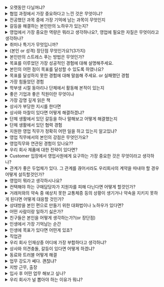 <details markdown = "1">
<summary>오랫동안 다닐꺼냐?</summary>
네 오래다닐수 ~~ 정말 오고싶었던 기업인 만 뽑아주시면 최선~~
</details>

<details markdown = "1">
<summary>협업 과정에서 가장 중요하다고 느낀 것은 무엇이냐?</summary>
저는 협업 과정에서 동료 간의 믿음이 구축되어 있는 것이 가장 중요하다고 생각합니다.<br>
팀원간의 믿음이 있어야지만 역할 분담 과정 뿐 아니라, 각자의 업무에 집중할 수 있고, 서로 간의 소통 과정에서 각자의 의견이 존중받는다는 분위기가 형성되어 좋은 아이디어가 나올 수 있기 때문입니다.<br>
</details>

<details markdown = "1">
<summary>전공했던 과목 중에 가장 기억에 남는 과목이 무엇인지</summary>
저는 위성정보프로그래밍 및 실습이라는 과목이 가장 기억에 남는 것 같습니다.<br>
해당 과목에서 fortran이라는 언어를 바탕으로 처음으로 코딩에 접하게 되었고, 단순히 외우는 형식의 공부가 아니라, 해당 언어로 성적 관리 프로그램을 만들어보고 , 위성데이터를 스스로 처리해보는 경험을 하였기 때문입니다.<br>
</details>

<details markdown = "1">
<summary>갈등을 해결하는 본인만의 노하우가 있는지?</summary>
갈등 과정에서 서로 간의 감정이 많이 상했을겁니다. 저는 우선 감정을 안정화 하기 위해 다양한 시도를 할거같습니다.<br>
대학 팀프로젝트 당시 주제 선정 과정에서 팀원들과 갈등을 겪었던 적이 있습니다.<br>
이때 저는 대화를 서로 진솔히 나눠보기 위해 서로 저녁도 같이 먹고, 카페에서 얘기도 나누면서 시간을 보냈습니다.<br>
이후 서로 친해지고 나니 대화하기가 한결 수월해졌고, 팀프로젝트 주제 선정도 잘 마무리 되었습니다.<br>
</details>

<details markdown = "1">
<summary>영업에서 가장 중요한 역량은 뭐라고 생각하나요?, 영업에 필요한 자질은 무엇이라고 생각하나?</summary>
저는 무엇보다 고객 지향적 태도가 가장 중요하다고 생각합니다.<br>
제품이나 솔루션에 대한 완벽한 이해뿐만 아니라, 고객분들의 비즈니스적 목표나 과제를 경청하고 이를 바탕으로 이해를 한 후에, 적합한 솔루션을 제안드리는것이 성공적인 영업활동이라고 생각하기 떄문입니다.<br>
<br>
그리고 고객사 분들과 거짓 없이 소통하는 것도 중요하다고 생각합니다.<br>
미팅을 하다보면 수주하고 싶다는 욕심 때문에 안되는 기능을 된다 하거나, 확인이 필요한 사항을 내부 협의 없이 진행할 수 있습니다.<br>
하지만 영업사원은 자신이 하는 말에 책임을 져야 하기 때문에 가능한 것과 가능하지 않은 것의 선을 확실하게 알고 영업할 필요가 있습니다.<br>
무조건적으로 예스만 외치다 고객사와의 약속을 못 지킨다면 신뢰도 잃고, 최악의 경우 실주 할 수도 있기 떄문입니다.<br>
따라서 너무 무리해서 영업하다 신뢰를 잃는 것보다 거짓 없이 고객사를 대하는 것이 중요한 것 같습니다.<br>
</details>

<details markdown = "1">
<summary>취미나 특기가 무엇입니까?</summary>
등산,배드민턴, 산책, 노래 부르고 듣는거, 이윤나 효과(걱정이 많을때 산책하면 생각도 정리되고, 정리 과정에서~~ 원래 움직이는거 싫어했는데 취미 되었음)<br>
특기 : 새로운 사람에게 말 붙이는거? <br>
</details>

<details markdown = "1">
<summary>(본인 or 성격) 장단점 무엇인가요?(3가지)</summary>
저의 가장 큰 장점은 공감 능력을 바탕으로 한 의사소통 능력이라고 생각합니다. 고등학교때 친구들의 추천을 받아 또래상담가를 맡게 되었고, 다양한 사람들의 고민을 듣고 같이 공감 및 소통하는 방법에 대해 배우게 되었습니다.<br>
이러한 경험을 바탕으로 현재도 다른 사람들의 말을 경청하고, 개개인의 상황에 맞게 대화를 이어나가면서 여러 사람들과 좋은 관계를 이어나가고 있습니다.
단점은 때로 거절을 잘 못한다는 것입니다.<br>
대학교 시절 ppt 제작으로 교수님께 칭찬을 받은 후, 동기들이 ppt 제작이 필요할때 저에게 도움을 요청했던 적이 있습니다.<br>
이때 도움 요청을 거절하지 못해서 시험기간에도 ppt제작에 도움을 주어 일정에 차질이 생겼었던적이 있습니다.<br>
현재는 도움 요청에 대해 가능한 한에서만 수락하고 불가능하다면 불가능한 이유를 객관적이고 솔직하게 이야기 하면서 정중하게 거절하려고 노력하고있습니다.<br>
(앞으로 마주하는 다른 단점들도 반복적으로 성찰하고 깨우치고 이를 극복하기 위해 노력 ~~~)<br>
<br>
장점, 단점 남은거 두가지<br>
장점 : 맡은일은 밤을 세서라도 해내는 끈기와 책임감 인것 같습니다. 실제로 학부 연구생시절 2달 동안 항상 새벽 2시 이후 퇴근하면서 맡은일은 어떻게든 하려했다 ~~~ 팀 프로젝트에서도 ~~~. 약속은 어떻게든 지킨다<br>
단점 : 과몰입, 친구 상황에 더 슬퍼함. 과한것은 자제 필요. 현재는 너무 과몰입하지 않고 감정을 절제하려고 한다.<br>
단점 : 직설적이지 못하다는 단점. 팀프로젝트때 참여 안하는 팀원 있었음 -> 직접적으로 문제 제기를 못하고 업무를 나누 어 진행함 -> 지금은 상대방 감정을 존중하면서 필요한 상황엔 직설적으로 피드백을 주도록 노력하고있음<br>
</details>

<details markdown = "1">
<summary>본인만의 스트레스 푸는 방법은 무엇인가?</summary>
저는 주로 산책을 하면서 스트레스를 풉니다. 밖에서 몸을 움직이기에 답답한 마음이 해소되고, 제가 현재 왜 스트레스를 받고 어떻게 해나가야할 지 생각 정리를 하기 좋기 때문입니다.<br>
그리고 노래감상 or 노래방<br>
(적당한 스트레스는 긴장김으로 오히려 성과~)<br>
</details>

<details markdown = "1">
<summary>목표를 이루었던 가장 성공적인 경험에 대해 설명해주세요.</summary>
학부 연구생 시절 지상 원격 측정 장비를 통한 이산화질소 원격 측정 과제 수주에 성공하고, 프로젝트를 완료한 과정이 목표를 이루었던 가장 성공적인 경험이었던것 같습니다.<br>
과제 수주를 위해 관련 연구실에서 진행 중인 연구 사항 및 논문을 분석하여 연구실 별 평균 산출 오차를 계산하였고, Nasa의 Pandora 장비를 이용하여 관측하는 저희 연구실은 약 5배 정도 산출 오차가 적다는 점을 강조하여 연구과제를 수주할 수 있었습니다.<br>
<br>
프로젝트 진행 과정에서 해상도가 낮아서 측정이 되지 않았던 장비를 통해 공장 굴뚝에서 배출되는 이산화질소 농도 관측 가능 여부를 판단하였습니다. 이때 해당 장비의 해상도로 관측한 사례가 존재하지 않았고, 실제로 관측을 진행하였을때도 원하는 산출 정확도를 얻지 못하였습니다.<br>
하지만 여러 전문가 분들에게 자문을 구하여 장비 튜닝만이 해답임을 알게되었고, 추가 예산을 얻기 위해 장비 튜닝의 필요성을 증명하였습니다.<br>
최종적으로 산출 정확도를 20%에서 70%까지 높일수 있게 되었고, 성공적으로 프로젝트를 마무리할 수 있었습니다.<br>
<br>
(이때 국내 연구실의 평균 산출 오차는 3.4 * 10^-3(radiance) 였지만, 나사의 판도라 장비의 사용권이 있는 저희 연구실의 평균 산출오차는 6.8 * 10-4로 약 5배 정도 뛰어난 산출결과)<br>
</details>

<details markdown = "1">
<summary>본인의 어떤 점이 목표를 달성할 수 있도록 하였나요?</summary>
목표를 달성하는데 큰 역할을 한 점은 제가 포기하지 않고 문제를 해결하려는 책임감을 바탕으로 한 끈기와 여러 사람들께 도움을 요청드리고, 관련 자료를 열심히 찾아본 적극성이 목표를 달성할 수 있게 한것 같습니다.<br>
처음에는 해상도 문제와 같은 기술적인 어려움에 직면했을때, 몇 번의 측정 끝에도 원하는 산출 정확도의 결과를 얻지 못했습니다.<br>
그럼에도 불구하고, 저는 다양한 논문과 기술 문서들을 열심히 검색하며 해결책을 파악하려고 노력했습니다. 또한, 여러 전문가분들에게 자문을 요청드리는 과정에서 문제의 본질을 깊이 이해하게 되었고, 최종적으로 해결방안을 도출하였습니다.<br>
저의 끈기와 자기 주도적인 태도는 프로젝트를 성공적으로 이끈 주요 원동력이였다고 생각합니다. 앞으로도 문제를 해결하기 위한 끈기와 적극성을 바탕으로 맡은 일을 책임감 있게 수행하고, 좋은 성과를 내는 사원으로 성장하고자 합니다.
</details>

<details markdown = "1">
<summary>목표를 달성하지 못한 경험에 대해 말씀해 주세요. or 실패했던 경험</summary>
학부 시절, 저는 수석으로 졸업하는 것을 목표로 삼았으나 달성하지 못한 경험이 있습니다.<br>
이때 저는 흥미가 가는 과목에 대해서는 성적이 좋았으나, 재미가 없다고 느껴진 특정 전공 과목들에 대한 성적이 좋지 못하였습니다.<br>
이 경험을 통해 제가 관심을 가지 않았던 부분에 대해서도 진지한 태도로 접근해야 하며, 큰 목표를 이루기 위해서는 세부적인 요소 하나하나에 무관심하거나 소홀히 해서는 안된다는 점을 깨달았습니다.<br> 
<br>
꼬리질문 - 이를 자신의 삶에 어떻게 반영하였나요?<br>
개발 프로젝트 예시 -> 동시성 제어 해본것<br>
</details>

<details markdown = "1">
<summary>가장 힘들었던 경험</summary>
학부 연구생 시절 국립환경 과학원 장비를 통해 이산화질소 산측 정확도를 높이는 과정이 가장 힘들었던 경험인 것 같습니다.<br>
관련 자료나 논문을 바탕으로 5달간 여러 시도를 해보았지만, 끝내 산출 정확도는 신뢰도 범위 밖이였고, 개선할 수 없었습니다.<br> 
이러한 상황속에서 우선 저의 연구 과정을 전부 정리하고, 장비를 개발한 회사, 여러 교수님들, 그리고 타 대학 박사 분들께 현재 상황에 대해 설명을 드리고 자문을 요청드렸습니다.<br>
저의 자문 요청에 대해 모두 "이런 시도까지 해봤는데 안되는거면, 장비 튜닝이 답인 것 같다, 현재 상황을 잘 정리해서 증명한다면 연구진 분들께서도 분명 이해하실거다" 라는 답변을 주셨습니다.<br>
이후 저는 제가 시도했던 방법들을 정리하여 각 방법마다 산출 오차가 개선되지 않음을 발표하게 되었고, 최종적으로 장비 튜닝을 위한 추가 예산을 따내게 되었습니다.<br>
해당 경험을 통해 저는 포기하지 않고 노력한다면 모든지 할수 있다는 마음가짐을 가지게 되었고, 여러 전문가분들께 자문을 요청드리는 용기가 문제의 해결책이 될 수 있다는 것을 배웠습니다.<br>
</details>

<details markdown = "1">
<summary>학부생 시절 동아리나 단체에서 활동해 본적이 있는지</summary>
학부생 시절 학과 내 축구 동아리에 가입하여 활동하였고, 학생회에서 대내협력부장을 맡아 학과 여러 행사에 참여를 요청드렸습니다.<br>
그리고 연구실에서 학부 연구생 활동을 하였습니다. 
</details>

<details markdown = "1">
<summary>좋은 기업과 좋은 직원이란 무엇이냐</summary>
좋은 기업 : 직원들이 잠재력을 발휘하고 성장할 수 있는 환경을 조성한 기업.
좋은 직원 : 맡은 역할과 책임을 성실히 수행하고, 어떻게 우리 기업이 더 성장해 나갈 수 있을지 고민하는 직원.
</details>

<details markdown = "1">
<summary>가장 감명 깊게 읽은 책</summary>
저는 거절은 해야겠는데 말을 못하겠고라는 책을 가장 감명 깊게 읽은 것 같습니다.<br>
해당 책을 통해 사람들이 거절은 잘 못하는 이유은 대개 관계 불안 있고, 오히려 거절을 하는 것이 자신에게 도움이 될 뿐만 아니라, 관계 유지에 도움이 된다는 것을 알게 되었습니다.<br>
이후 저는 도움 요청에 대해 가능한 한에서만 수락하고 불가능하다면, 불가능한 이유를 솔직하게 이야기하면서 정중하게 거절하려고 노력하고있습니다.<br>
</details>

<details markdown = "1">
<summary>상사가 부당한 지시를 한다면</summary>
저는 우선적으로 법적이나, 회사 내규에 어긋나는 지시거나 회사의 이윤에 해를 끼치는지 부터 판단해 보겠습니다.<br>
이때 만약 어긋나는 일이라고 확인된다면 가까운 선배뿐과 조용히 조언을 구한 후 행동하겠습니다.<br>
하지만 부당한 지시가 저만의 생각이였다면, 일단은 지시를 따르겠습니다. <br>
먼저 회사생활을 시작하신 상사의 지시는 이유가 있다고 생각하고, 큰 일이 아니라면 지시 이행 후에 나중에 개인적으로 말씀드려도 되는 부분이라고 생각합니다.<br>
</details>

<details markdown = "1">
<summary>상사와 마찰이 있다면 어떻게 해결하겠냐?</summary>
상사분과 갈등이 생긴다면, 우선 상사분과 대화를 통해 문제를 해결하도록 적극적으로 노력하겠습니다.<br>
이때 상사분의 생각과 의견을 들어보고, 어디서 부터 오해가 생겼는지 파악하여 그것을 해결하도록 하겠습니다.<br>
상사분은 인생과 실무에 있어 저보다는 경험이 많은 분이므로, 의견을 받아들이되, 불합리하거나 회사의 이익에 반하는 것이 있으면 의견을 제시하여 조율하도록 노력하겠습니다.<br>
</details>

<details markdown = "1">
<summary>단체 생활에서 있던 갈등을 하나 말해보고 어떻게 해결했는지</summary>
네 저는 팀프로젝트를 하면서 갈등을 해결했던 경험이 있습니다.<br>
교수님께서 기말고사 대체로 팀 과제를 내주셨습니다.<br>
그런데 다른 팀원분들께서 개인 약속과 개인 시험 공부가 있다며 조별 과제를 피했습니다.<br>
저는 그때 이렇게 하다가는 안되겠다는 생각을 가지고 가능한 시간을 만들어서 조원들에게 설문조사를 하였습니다.<br>
설문 조사 내용을 바탕으로 수업시간 앞뒤 약 한시간 정도의 시간을 활용해서 과제를 해보면 어떨지 의견을 구했습니다.<br>
결과적으로 짧은 시간안에 효율적으로 기말고사 과제를 잘 마무리 할 수 있었습니다.<br>
</details>

<details markdown = "1">
<summary>단체 생활에서 있던 협력 경험</summary>
학부 연구생 시절, 저는 지상, 항공, 위성 총 3부문에 대한 이산화질소 관련 연구과제 수주를 위한 자료 조사를 동료 3명과 함께 진행했습니다. 제가 맡은 부문은 지상이었고, 다른 두 명은 각각 항공과 위성 부문을 담당했습니다. 저희 연구실은 지상과 위성 부문에서 강점을 가지고 있어, 이 두 부문의 조사는 빠르게 마무리되었습니다.<br>
그러나 항공 부문에 대한 경험 부족으로 인해, 해당 부문의 조사에 어려움을 겪었습니다. 이에 저를 포함한 팀원 모두가 항공 부문의 조사에 참여하기로 결정했습니다. 저희는 위성과 항공 부문의 농도 산출 원리가 유사하다는 점과, 저희 연구실이 세계 최초로 환경 관련 정지궤도 위성인 GEMS의 이산화질소 농도 산출 알고리즘을 개발했다는 점을 강조했습니다.
이러한 노력의 결과로, 저희는 지상과 위성 부문에 대한 연구 과제를 수주하는 데 성공했습니다. 항공 부문에 관해서는 충남대학교와 공동 연구를 진행 하게 되었습니다.<br>
</details>

<details markdown = "1">
<summary>지원한 영업 직무가 정확히 어떤 일을 하고 있는지 알고있냐?</summary>
슈어소프트테크의 패키지 소프트웨어 및 자동화 솔루션에 대한 판매 영업을 하거나, 소프트웨어 엔지니어링 서비스 기술 영업을 하는것으로 알고 있습니다.<br>
</details>

<details markdown = "1">
<summary>영업 직무에서의 본인의 강점은 무엇인가요?</summary>
누구를 만나도 대화를 이어나갈수 있는 친화력, 객관적으로 데이터를 분석하고 이를 기반으로 저희 제품의 수주를 이끌어낼수 있는 설득력, 실제 개발 경험<br>
</details>

<details markdown = "1">
<summary>영업직무와 연관된 경험이 있나요??</summary>
야간 편의점 알바 당시, 브레디크라는 gs25의 빵 브랜드, 초기에 폐기가 너무 많이 남 -> 우유로 반죽했다는 점을 강조하여, 판매를 해본적<br>
그리고 학생회 당시, 다른 과는 전자레인지로 만들어진 고기를 돌린다면, 우리가 직접 불맛을 내고 구워서, 완판한 경험이 있다.<br>
학부 연구생 당시, 타 연구실에서 비해 저희가 가지는 산출 오차적 장점을 수치적으로 계산하여 연구과제 수주
</details>

<details markdown = "1">
<summary>우리 회사 제품에 대한 전략이 있다면?</summary>
아직 미래 기술에 대한 검증 시스템을 제대로 도입하지 않은곳이 많아보임 -> 이곳을 공략하겠다.<br>
</details>

<details markdown = "1">
<summary>Customer 입장에서 영업사원에게 요구하는 가장 중요한 것은 무엇이라고 생각하나?</summary>
고객 입장에서 영업사원에게 요구하는 것은 이해도와 신뢰도라고 생각합니다.<br>
고객분들은 자신의 비즈니스 요구와 문제를 정확히 이해하고, 이에 맞는 솔루션을 제안하는 영업사원 분을 선호하기 때문입니다.<br>
그리고 약속을 지키고 정직하게 행동하는 것 -> 신뢰도
</details>

<details markdown = "1">
<summary>관계가 좋은 두업체가 있다. 그 관계를 끊어서라도 우리회사의 계약을 따내야 할 경우 어떻게 설득할것인가?</summary>
만약 관계가 좋은 두 업체사이에서 저희 회사의 계약을 따내야 한다면, 저는 타 제품에 비해 저희 제품이 고객사의 비즈니스적 목표나 성장에 어떻게 기여할 수 있는지를 명확하게 제시할 것 같습니다.<br>
그리고 저는 고객분들에게 제가 단순히 제품을 판매하는 것 뿐 아니라, 고객분들의 성공을 위해 진정으로 함께하는 파트너임을 행동을 통해 보여드릴것 같습니다.<br> 
</details>

<details markdown = "1">
<summary>영업이 뭐라고 생각하시나요?</summary>
저희 동료분들께서 개발하신 솔루션을 시장에 소개하고, 그 가치를 증명하고 성과를 내기 위해 최전방에서 노력하는 역할이라고 생각합니다.<br>
</details>

<details markdown = "1">
<summary>컨택해야 하는 구매담당자가 지원자를 피해 다닌다면 어떻게 할것인가?</summary>
우선 담당자분께서 바쁘거나 다른 우선순위에 집중 하시는 경우라면, 고객분의 입장을 이해하려고 노력할 것입니다.<br>
만약 저희의 제품이 마음에 들지 않으셔서 저를 피해 다니신다면, 이메일이나 메세지를 통해 저희 제품에 이점과 고객분들의 비즈니스에 어떤 영향을 미칠 수 있는지 보내드려, 마음을 돌리기 위해 노력하겠습니다.<br>
</details>

<details markdown = "1">
<summary>거래처와의 약속 중 예상치 못한 교통체증 등의 상황이 생기거나 약속을 지키지 못하게 된다면 어떻게 대응할 것인가?</summary>
예상치 못한 교통체증과 같은 상황이 발생한다면, 가능한 빨리 거래처에 연락해서 상황을 알리고, 사과의 말을 전하고 예상 도착 시간을 알려드릴거 같습니다.<br>
그리고 이런 상황이 다시는 발생하지 않도록, 약속 시간을 보다 여유롭게 잡거나, 1시간 정도 일찍 도착할것 같습니다.<br>
</details>

<details markdown = "1">
<summary>상대방을 본인 편으로 만들기 위한 대화법이나 노하우가 있다면?</summary>
저는 상대방의 이야기를 경청하고, 상대방의 의견을 존중하는 것에서 시작된다고 생각합니다.<br>
이때 상대방의 감정과 동기를 이해하고 그에 맞게 공감함으로서, 상대방에게 신뢰감을 줄 수 있고, 제게 마음을 좀더 열 수 있다고 생각합니다.<br>
</details>

<details markdown = "1">
<summary>어떤 사람이랑 일하기 싫은가?</summary>
저는 일에 대해 비협조적인 사람과 일하기 힘들다고 생각합니다.<br>
조직은 목표를 다같이 만들어 나가야 하기 떄문에, 비협조적인 경우에는 협력하기 어렵다고 생각하기 떄문입니다.<br>
</details>

<details markdown = "1">
<summary>친구들은 본인을 어떻게 생각하는가?(or 장단점)</summary>
친구들이 말하는 저는 같이 있으면 재미있다는 것입니다.<br>
여러 사람들과 있을때 재밌는 분위기를 조성하는 역할을 해서 이런 얘기를 종종 듣는것 같습니다.<br>
반면 제 단점을 과몰입을 하는 것이라고 생각하는 것 같습니다.<br>
친구들이 슬프거나 기쁠때 오히려 제가 더 기뻐하고 더 슬퍼하는 경우가 있습니다.<br>
뭐든 과한것은 좋지 않기 떄문에 현재는 너무 과몰입하지 않고 감정을 절제하려고 노력하고 있습니다.<br>
</details>

<details markdown = "1">
<summary>인생에서 가장 기억남는 순간</summary>
이것도 학부 연구생 시절 마친 순간<br>
</details>

<details markdown = "1">
<summary>인생에 목표가 있다면 어떤게 있죠?</summary>
우선 회사에서의 목표를 말씀드리자면 10년 내로 사업개발 팀에서 영업 전문가로 성장하고, 후배들의 멘토가 되고자 합니다.<br>
개인적으로는 어떤 자리에 있어도 필요한 사람이 되자는 것이 목표입니다.<br>
지금까지 여러 프로젝트 및 과제에서 언제나 제 몫을 다하는 사람으로 항시 그 일에 필요한 사람으로 기억되기 위해 노력했습니다.<br>
앞으로도 기억되는 사람이 되고자 맡은 일에 최선을 다하며 신뢰와 믿음을 쌓아 가고자 합니다.<br>
</details>

<details markdown = "1">
<summary>직업관</summary>
제가 평상시에 생각하는 직업관의 첫번째는 가장 잘할 수 있는 일을 하는 것입니다.<br>
다른 사람들을 설득하고 목표를 달성하는 영업은 제가 가장 잘할 수 있는 일이라 확신합니다.<br>
둘째로 흥미와 재미를 가지고 일할 수 있는 분야에서 일을 하는 것입니다.<br>
CS 지식을 배우고 실제 개발을 경험해보는 과정에서 sw분야에 대한 흥미와 즐거움을 느끼게 되었고, 여러 사람을 만나는 것을 좋아하기에 영업이 저랑 잘 맞다고 생각합니다.<br>
마지막으로는 자부심을 가지며 일할 수 있는 곳에서 근무하는 것입니다.<br>
</details>

<details markdown = "1">
<summary>우리 회사 인재상중 어디에 가장 부합하다고 생각하냐?</summary>
저는 챌린저(보다 안전한 사회를 만들기 위해 꿈과 열정을 가지고 도전하는 인재)와 적합한 지원자라고 생각합니다.<br>
실제 이커머스 개발 프로젝트 당시에도, 멘토분들께서 멀티쓰레드까지는 다뤄볼 필요가 없다라고 하심.<br>
하지만 이커머스 플랫폼 특성상 멀티쓰레드 관련 문제를 다루어 보고 싶었고, 최종적으로 동시성 제어를 하여 저의 플랫폼이 정상적으로 동작하게끔 하였다.<br>
그리고 학부 시절에서 항상 한발짝 더 나아간다는 생각으로 프로젝트에 임했고, 좋은 결과를 얻었다.<br>
</details>

<details markdown = "1">
<summary>상사와 의견충돌, 갈등이 있다면 어떻게 하겠냐?</summary>
상사분과 갈등이 생긴다면, 우선 대화를 통해 문제를 해결하도록 노력하겠습니다.<br>
상사분의 생각과 의견을 들은 후, 어디서 부터 오해가 생겼는지 파악하여 그것을 해결하도록 하겠습니다.<br>
상사분께서는 인생과 실무에 있어서 저보다 경험이 많으신 분이므로, 의견을 받아들이되 불합리하거나 회사의 이익에 반하는 것이 있으면 의견을 제시하여 조율하도록 하겠습니다.<br>
</details>

<details markdown = "1">
<summary>동료와 트러블 어떻게 해결</summary>
저는 동료와 갈등이 생긴다면 먼저 다가가 대화로 해결할 수 있도록 하겠습니다.<br>
대화를 하기전 제가 제 스스로 행동과 언어에 있어서 잘못된 부분이 있는지 되돌아보겠습니다.<br>
그 후 상대방에게 다가가 어떤 오해가 있었는지 얘기를 나누고 해결하도록 하겠습니다.<br>
상대방이 잘못을 하더라도 끝까지 잘 경청하여 오해를 풀고 다시는 이런 일이 발생하지 않도록 원활히 대화를 이어나가겠습니다.<br>
</details>

<details markdown = "1">
<summary>업무 강도가 쎄다. 괜찮냐?</summary>
업무 강도가 쎄더라도 저는 잘해낼 수 있습니다.<br>
고객사분들과 일을 하는 과정에서 야근이나 주말근무도 불가피 할 수 있다고 생각합니다.<br>
이때 제 업무 능력을 성장시킨다는 마음가짐과 저희 동료분들의 노력을 증명한다는 책임감을 바탕으로 성실히 업무에 임하도록 하겠습니다.<br>
</details>

<details markdown = "1">
<summary>지방 근무, 출장</summary>
네 가능합니다. 다양한 사람들을 만나고, 저의 업무 역량을 늘릴수있는 성장의 기회로 생각하고 잘 적응해 나가겠습니다.<br>
</details>

<details markdown = "1">
<summary>입사 후 어떤 업무 해보고 싶나?</summary>
저는 Dcat과 Autosim이 현재 자율주행차에 국한되있는거 같다.<br>
uam의 경우 출발 당시 각 고도별 바람장 정보와 기후 정보를 바탕으로 최적의 경로를 세운다. <br>
이후 시시각각 변화하는 기후 및 바람 상황에 따라 비행 경로를 계속해 수정해 나가야 합니다.<br>
이때 비행 경로를 설정하는 로직이 잘 동작하는지, 그리고 비상상황에서 uam의 제어 시스템이 잘 동작하는지에 대해 기존 Dcat, Autosim을 개발하는 과정에서 얻어온 노하우를 바탕으로 테스팅 솔루션을 개발한다면 시장에서 좋은 반응을 얻을거 같다.<br>
우선은 uam 관련 회사들과 컨택한 후에, 니즈를 경청해서 어떠한 솔루션을 개발하면 좋을지 파악해보고 싶습니다.<br>
</details>

<details markdown = "1">
<summary>우리 회사가 널 뽑아야 하는 이유가 뭐냐?</summary>
저는 객관적인 데이터를 바탕으로 분석을 진행하고, 이를 바탕으로 정부출연연구소의(국립환경과학원) 연구과제를 수주하고 과제를 성공적으로 마친 경험이 있다.<br>
이 경험이 향후 새로운 고객사 분들을 맞이하는데 도움이 될거라 생각한다.
그리고 저의 의사소통 능력과 cs관련 지식, 그리고 개발 경험을 바탕으로 다양한 고객사 분들의 니즈를 경청하고, 이에 맞는 솔루션을 제안하여 저희 회사의 성과 달성 뿐 아니라, 고객사 분들과의 신뢰를 형성하는것에 도움이 될것이다.<br>
</details>


























